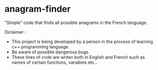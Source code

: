 # anagram-finder
"Simple" code that finds all possible anagrams in the French language.

Diclaimer : 
- This project is being developed by a person in the process of learning c++ programming language.
- Be aware of possible dangerous bugs. 
-  These lines of code are writen both in English and French such as names of certain functions, variables etc... 
